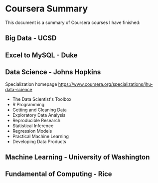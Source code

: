 # Coursera Summary
This document is a summary of Coursera courses I have finished:

## Big Data - UCSD   


## Excel to MySQL - Duke


## Data Science - Johns Hopkins
Specialization homepage https://www.coursera.org/specializations/jhu-data-science 

- The Data Scientist's Toolbox
- R Programming
- Getting and Cleaning Data
- Exploratory Data Analysis
- Reproducible Research
- Statistical Inference
- Regression Models
- Practical Machine Learning
- Developing Data Products

## Machine Learning - University of Washington


## Fundamental of Computing - Rice